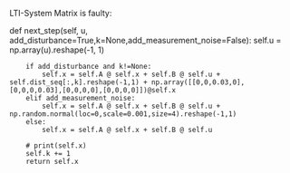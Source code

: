 LTI-System Matrix is faulty:

def next_step(self, u, add_disturbance=True,k=None,add_measurement_noise=False):
        self.u = np.array(u).reshape(-1, 1)

        if add_disturbance and k!=None:
            self.x = self.A @ self.x + self.B @ self.u + self.dist_seq[:,k].reshape(-1,1) + np.array([[0,0,0.03,0],[0,0,0,0.03],[0,0,0,0],[0,0,0,0]])@self.x
        elif add_measurement_noise:
            self.x = self.A @ self.x + self.B @ self.u + np.random.normal(loc=0,scale=0.001,size=4).reshape(-1,1)
        else:
            self.x = self.A @ self.x + self.B @ self.u

        # print(self.x)
        self.k += 1
        return self.x
